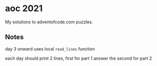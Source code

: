 # aoc 2021

My solutions to adventofcode.com puzzles.

## Notes

day 3 onward uses local ```read_lines``` function

each day should print 2 lines, first for part 1 answer the second for part 2
